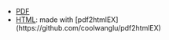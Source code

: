 <ul class="cv">
<li><a href="cv/cv_olivia_guest.pdf">PDF</a> </li>
<li><a href="cv/cv_olivia_guest.html">HTML</a>: made with [pdf2htmlEX](https://github.com/coolwanglu/pdf2htmlEX)</li>
</ul>
